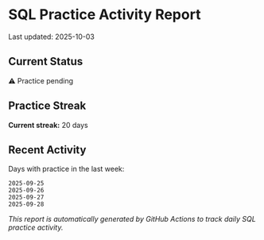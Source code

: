 # SQL Practice Activity Report

Last updated: 2025-10-03

## Current Status

⚠️ Practice pending

## Practice Streak

**Current streak:** 20 days

## Recent Activity

Days with practice in the last week:

```
2025-09-25
2025-09-26
2025-09-27
2025-09-28
```

*This report is automatically generated by GitHub Actions to track daily SQL practice activity.*
